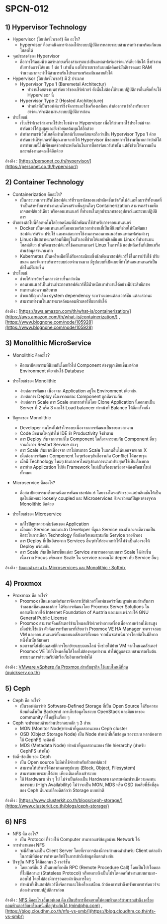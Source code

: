 # SPCN-012
## 1) Hypervisor Technology
- Hypervisor (ไฮเปอร์ไวเซอร์) คือ อะไร?
    - hypervisor คือเทคนิคการจำลองให้ระบบปฏิบัติการหลายระบบสามารถทำงานพร้อมกันบนโฮสต์ได้ 
- จุดประสงค์ของ Hypervisor
    - คือการให้คอมพิวเตอร์หลายเครื่องสามารถแบ่งปันแพลตฟอร์มฮาร์ดแวร์เดียวกันได้ ซึ่งทำงานกับฮาร์ดแวร์ได้แบบ 1 ต่อ 1 เท่านั้น แต่โปรเซสเซอร์แบบมัลติคอร์มัลติเธรดและ RAM จำนวนมากจะทำให้สามารถรันโปรแกรมพร้อมกันหลายตัวได้
- Hypervisor (ไฮเปอร์ไวเซอร์) มี 2 ประเภท
    - Hypervisor Type 1 (Baremetal Architectur)
      - ทำงานโดยตรงบนฮาร์ดแวร์ของเซิร์ฟเวอร์ ดังนั้นไม่ต้องใช้ระบบปฏิบัติการอื่นเพื่อที่จะใช้ Hypervisor นี้
    - Hypervisor Type 2 (Hosted Architecture)
      - ทำหน้าที่เป็นซอฟต์แวร์ซึ่งจัดการและใช้เครื่องเสมือน ถ้าต้องการเข้าถึงทรัพยากรฮาร์ดแวร์จะต้องผ่านระบบปฏิบัติการก่อน
- ประโยชน์
    - เว็บเซิร์ฟเวอร์สามารถใช้ประโยชน์จาก Hypervisor เพื่อให้สามารถใช้ประโยชน์จากฮาร์ดแวร์ได้สูงสุดและยังช่วยลดต้นทุนได้อีกด้วย
    - ถ้าทำการแชร์เว็บโฮสติ้งผ่านโฮสต์เว็บยอดนิยมจะถือว่าเป็น Hypervisor Type 1 ด้วยฮาร์ดแวร์เซิร์ฟเวอร์ที่มีคุณภาพจะทำให้ Hypervisor มีขอบเขตการใช้งานที่มากกว่าปกติได้ การทำแบบนี้ไม่เพียงแต่ช่วยประหยัดเงินในการซื้อฮาร์ดแวร์เท่านั้น แต่ยังช่วยให้ความเย็นและพลังงานลดลงได้อีกด้วย
    
อ้างอิง : [https://personet.co.th/hypervisor/](https://personet.co.th/hypervisor/)

## 2) Container Technology
- Containerization คืออะไร?
    -  เป็นกระบวนการปรับใช้ซอฟต์แวร์ที่รวมรหัสของแอปพลิเคชันเข้ากับไฟล์และไลบรารีทั้งหมดที่จำเป็นสำหรับการทำงานบนโครงสร้างพื้นฐานใดๆ Containerization สามารถสร้างแพ็กเกจซอฟต์แวร์เดียว หรือคอนเทนเนอร์ ที่ทำงานในทุกประเภทของอุปกรณ์และระบบปฏิบัติการ
- ตัวอย่างต่อไปนี้คือเทคโนโลยียอดนิยมที่นักพัฒนาใช้สำหรับการคอนเทนเนอร์
    - Docker เป็นคอนเทนเนอร์โอเพนซอร์สเวลาทำงานที่เป็นที่นิยมที่ช่วยให้นักพัฒนาซอฟต์แวร์สร้าง ปรับใช้ และทดสอบการใช้งานการคอนเทนเนอร์บนแพลตฟอร์มต่างๆ
    - Linux เป็นสภาพแวดล้อมที่มีอยู่ในตัวเองที่ช่วยให้แอปพลิเคชันบน Linux ที่ทำงานบนโฮสต์เดียว นักพัฒนาซอฟต์แวร์ใช้คอนเทนเนอร์ Linux ในการใช้ แอปพลิเคชันที่เขียนหรืออ่านข้อมูลจำนวนมาก
    - Kubernetes เป็นเครื่องมือที่ได้รับความนิยมซึ่งนักพัฒนาซอฟต์แวร์ใช้ในการปรับใช้ ปรับขนาด และจัดการบริการระบบย่อยจำนวนมาก มีรูปแบบที่เปิดเผยที่ทำให้คอนเทนเนอร์เป็นอัตโนมัติง่ายขึ้น
- ประโยชน์
    - ช่วยให้การย้ายขึ้นคลาวด์ราบรื่นกว่าเดิม
    - คอนเทนเนอร์เป็นส่วนประกอบซอฟต์แวร์ที่มีน้ำหนักเบาทำงานได้อย่างมีประสิทธิภาพ
    - ทนทานต่อความเสียหาย
    - ช่วยแก้ปัญหาเรื่อง system dependency ระหว่างแอพแต่ละเวอร์ชัน แต่ละสถานะ
    - สามารถทำงานในสภาพแวดล้อมคอมพิวเตอร์ที่แยกกันได้
    
อ้างอิง : [https://aws.amazon.com/th/what-is/containerization/](https://aws.amazon.com/th/what-is/containerization/) , [https://www.blognone.com/node/105928](https://www.blognone.com/node/105928)

## 3) Monolithic MicroService
- Monolithic คืออะไร?
	- คือสถาปัตยกรรมที่นิยมกันโดยทั่วไป Component ต่างๆถูกเขียนขึ้นมาด้วย Environment เดียวกันใช้ Database
- ประโยชน์ของ Monolithic
	- ง่ายต่อการพัฒนา เนื่องจาก Application อยู่ใน Environment เดียวกัน
	- ง่ายต่อการ Deploy เนื่องจากแต่ละ Component ถูกมัดรวมกัน
	- ง่ายต่อการ Scale การ Scale สามารถทำได้โดย Clone Application นี้ออกมาเป็น Server ที่ 2 หรือ 3 และใช้ Load balancer ทำหน้าที่ Balance ให้อีกครั้งหนึ่ง
- ปัญหาของ Monolithic
	- Developer คนใหม่ไม่เข้าใจระบบเนื่องจากการพัฒนาเป็นระยะเวลานาน
	- Code มีขนาดใหญ่ทำให้ IDE ช้า Productivity จึงช้าตาม
	- การ Deploy เริ่มจากการแก้ไข Component ใดก็อาจกระทบกับ Component อื่นๆรวมถึงการ Restart Service ต่างๆ
	- การ Scale เริ่มยากเนื่องจาก เราไม่สามารถ Scale ในแกนอื่นได้นอกจากแกน X
	- เมื่อต้องการพัฒนา Component ใดๆพร้อมๆกันก็อาจเกิด Conflict ได้หลายจุด
	- เมื่อมี Technology ใหม่ๆเข้ามาภาษาใหม่ๆเข้ามาการนำมาประยุกต์ใช้เป็นเรื่องยาก
	- การย้าย Application ไปยัง Framework ใหม่เป็นเรื่องยากซึ่งอาจต้องพัฒนาใหม่ทั้งหมด

- Microservice คืออะไร?
	- คือสถาปัตยกรรมหรือเทคนิคการพัฒนาซอฟต์แวร์ โดยวางโครงสร้างของแอปพลิเคชันให้เป็นชุดในลักษณะ loosely coupled และ Microservices ยังจะช่วยแก้ปัญหาต่างๆจาก Monolithic อีกด้วย
- ประโยชน์ของ Microservice
	- แก้ไขปัญหาความซับซ้อนของ Application
	- เมื่อแยก Service ออกมาแล้ว Developer ที่ดูแล Service ของตัวเองจะมีความเป็นอิสระในการเลือก Technology ที่ถนัดหรือเหมาะสมกับ Service ของตัวเอง
	- การ Deploy ที่เป็นอิสระจาก Services อื่นๆทำให้สะดวกทำให้ไม่จำเป็นต้องรอให้ Deploy พร้อมกัน
	- การ Scale เริ่มเป็นอิสระขึ้นแต่ละ Service สามารถออกแบบการ Scale ได้ง่ายขึ้นเนื่องจาก Focus เพียงการ Scale ใน service ของตนไม่ depen กับ Service อื่นๆ
	
อ้างอิง : [ข้อแตกต่างระหว่าง Microservices และ Monolithic : Softnix](https://www.softnix.co.th/2018/07/13/%E0%B8%82%E0%B9%89%E0%B8%AD%E0%B9%81%E0%B8%95%E0%B8%81%E0%B8%95%E0%B9%88%E0%B8%B2%E0%B8%87%E0%B8%A3%E0%B8%B0%E0%B8%AB%E0%B8%A7%E0%B9%88%E0%B8%B2%E0%B8%87-microservices-%E0%B9%81%E0%B8%A5%E0%B8%B0-mono/)

## 4) Proxmox
- Proxmox คือ อะไร?
    - Proxmox เป็นแพลตฟอร์มการจัดการเซิร์ฟเวอร์โอเพ่นซอร์ซที่สมบูรณ์แบบสำหรับการจำลองเสมือนขององค์กร ได้รับการพัฒนาโดย Proxmox Server Solutions ในออสเตรียภายใต้ Internet Foundation of Austria และเผยแพร่ภายใต้ GNU General Public License
    - Proxmox สามารถจัดคลัสเตอร์ข้ามโหนดเซิร์ฟเวอร์หลายเครื่องเพื่อความพร้อมใช้งานสูง เมื่อปรับใช้แล้ว ตัวจัดการทรัพยากรที่เรียกว่า Proxmox VE HA Manager จะตรวจสอบ VM และคอนเทนเนอร์ทั้งหมดบนคลัสเตอร์ทั้งหมด จากนั้นจะดำเนินการโดยอัตโนมัติหากหนึ่งในนั้นล้มเหลว
    - นอกจากนี้ยังมีคุณสมบัติการโยกย้ายแบบออนไลน์ ซึ่งช่วยให้ย้าย VM จากโหนดคลัสเตอร์ Proxmox VE ไปยังโหนดอื่นได้โดยไม่ต้องหยุดทำงาน ทำให้ผู้ดูแลระบบสามารถเริ่มต้นกระบวนการด้วยสคริปต์หรือเว็บอินเทอร์เฟซได้

อ้างอิง : [VMware vSphere กับ Proxmox สำหรับธุรกิจ ใช้แบบไหนดีที่สุด (quickserv.co.th)](https://www.quickserv.co.th/knowledge-base/technology/VMware-vSphere-%e0%b8%81%e0%b8%b1%e0%b8%9a-Proxmox-%e0%b8%aa%e0%b8%b3%e0%b8%ab%e0%b8%a3%e0%b8%b1%e0%b8%9a%e0%b8%98%e0%b8%b8%e0%b8%a3%e0%b8%81%e0%b8%b4%e0%b8%88-%e0%b9%83%e0%b8%8a%e0%b9%89%e0%b9%81%e0%b8%9a%e0%b8%9a%e0%b9%84%e0%b8%ab%e0%b8%99%e0%b8%94%e0%b8%b5%e0%b8%97%e0%b8%b5%e0%b9%88%e0%b8%aa%e0%b8%b8%e0%b8%94/)

## 5) Ceph
- Ceph คือ อะไร?
    - เป็นซอฟต์แวร์ทำ Software-Defined Storage ที่เป็น Open Source ได้รับความนิยมติดตั้งเป็น Backend การเก็บข้อมูลในระบบ OpenStack และมีขนาดของ community ที่ใหญ่ขึ้นเรื่อย ๆ
- Ceph จะประกอบด้วยส่วนประกอบหลัก ๆ 3 ส่วน
	- MON (Monitor Node)ทำหน้าที่ดูแลสถานะของ Ceph cluster
	- OSD (Object Storage Node) เป็น Node ทำหน้าที่เก็บข้อมูล ของระบบ หากต้องการใช้ CephFS จะต้องมี	
    - MDS (Metadata Node) ทำหน้าที่ดูแลสถานะของ file hierarchy (สำหรับ CephFS เท่านั้น)
- ข้อดี-ข้อเสีย ของ Ceph
	- เป็น Open source ไม่มีค่าใช้จ่ายสำหรับตัวซอฟต์แวร์
	- สามารถให้บริการได้หลากหลายรูปแบบ (Block, Object, Filesystem)
	- สามารถขยายระบบได้ง่าย เพียงเติมเครื่องเข้าระบบ
	- ใช้ Hardware ทั่ว ๆ ไป ไม่จำเป็นต้องเป็น Hardware เฉพาะแต่ละส่วนมีความคงทนของระบบ (High Availability) ไม่ว่าจะเป็น MON, MDS หรือ OSD
ข้อเสียที่ชัดที่สุดของ Ceph นั้นจะเปลืองดิสก์กว่า Storage แบบปกติ

อ้างอิง : [https://www.clusterkit.co.th/blogs/ceph-storage/](https://www.clusterkit.co.th/blogs/ceph-storage/)

## 6) NFS
- NFS คือ อะไร?
    - เป็น Protocol ที่ช่วยให้ Computer สามารถแชร์ข้อมูลผ่าน Network ได้
- การทำงานของ NFS
	- จะมีลักษณะเป็น Client Server โดยที่เราอาจต้องมีการกำหนดค่าสำหรับ Client แต่ละตัวในกรณีที่ต้องการกำหนดสิทธิในการเข้าถึงข้อมูลที่แตกต่างกัน
- ปัจจุบัน NFS ได้มีออกมา 3 เวอร์ชั่น
	- โดยเวอร์ชั่น 3 เป็นแบบที่อาศัย RPC (Remote Procedure Call) โดยเป็นโปรโตคอลที่ไม่มีสถานะ (Stateless Protocol) หรือหมายถึงเป็นโปรโตคอลที่ทำงานแบบถามมา-ตอบไป โดยไม่ต้องมีการรอคอยดำเนินการใดๆ	
    - ทำหน้าที่เป็นซอฟต์แวร์ซึ่งจัดการและใช้เครื่องเสมือน ถ้าต้องการเข้าถึงทรัพยากรฮาร์ดแวร์จะต้องผ่านระบบปฏิบัติการก่อน
    
อ้างอิง : [NFS คืออะไร เอ็นเอฟเอส คือ เป็นบริการที่อนุญาตให้คอมพิวเตอร์สามารถเข้าถึง เครื่องคอมพิวเตอร์อีกเครื่องหนึ่งที่อยู่ห่างกันได้ (mindphp.com)](https://www.mindphp.com/%E0%B8%84%E0%B8%B9%E0%B9%88%E0%B8%A1%E0%B8%B7%E0%B8%AD/73-%E0%B8%84%E0%B8%B7%E0%B8%AD%E0%B8%AD%E0%B8%B0%E0%B9%84%E0%B8%A3/2170-nfs-%E0%B8%84%E0%B8%B7%E0%B8%AD%E0%B8%AD%E0%B8%B0%E0%B9%84%E0%B8%A3.html) , [https://blog.cloudhm.co.th/nfs-vs-smb/](https://blog.cloudhm.co.th/nfs-vs-smb/)

